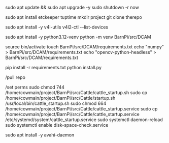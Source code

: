 sudo apt update && sudo apt upgrade -y 
sudo shutdown -r now 

sudo apt install etckeeper tuptime
mkdir project
git clone therepo

sudo apt install -y v4l-utils
v4l2-ctl --list-devices

sudo apt install -y python3.12-venv
python -m venv BarnPi/src/DCAM

source bin/activate
touch BarnPi/src/DCAM/requirements.txt
echo "numpy" > BarnPi/src/DCAM/requirements.txt
echo "opencv-python-headless" > BarnPi/src/DCAM/requirements.txt

pip install -r requirements.txt
python install.py

/pull repo

/set perms
sudo chmod 744 /home/cowmain/project/BarnPi/src/Cattle/cattle_startup.sh
sudo cp /home/cowmain/project/BarnPi/src/Cattle/startup.sh /usr/local/bin/cattle_startup.sh
sudo chmod 664 /home/cowmain/project/BarnPi/src/Cattle/cattle_startup.service
sudo cp /home/cowmain/project/BarnPi/src/Cattle/cattle_startup.service /etc/systemd/system/cattle_startup.service
sudo systemctl daemon-reload
sudo systemctl enable disk-space-check.service

sudo apt install -y avahi-daemon